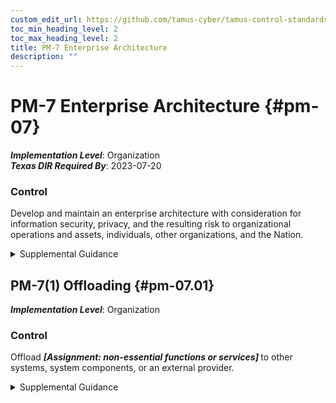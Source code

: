 ```yaml
---
custom_edit_url: https://github.com/tamus-cyber/tamus-control-standards/tree/main/content/tamus.edu/TAMUS_profile.xml
toc_min_heading_level: 2
toc_max_heading_level: 2
title: PM-7 Enterprise Architecture
description: ""
---
```


# PM-7 Enterprise Architecture {#pm-07}

_**Implementation Level**_: Organization\
_**Texas DIR Required By**_: 2023-07-20

### Control

Develop and maintain an enterprise architecture with consideration for information security, privacy, and the resulting risk to organizational operations and assets, individuals, other organizations, and the Nation.

<details>
  <summary>Supplemental Guidance</summary>

The integration of security and privacy requirements and controls into the enterprise architecture helps to ensure that security and privacy considerations are addressed throughout the system development life cycle and are explicitly related to the organization’s mission and business processes. The process of security and privacy requirements integration also embeds into the enterprise architecture and the organization’s security and privacy architectures consistent with the organizational risk management strategy. For PM-7, security and privacy architectures are developed at a system-of-systems level, representing all organizational systems. For <a xmlns="http://csrc.nist.gov/ns/oscal/1.0" href="#pl-8">PL-8</a> , the security and privacy architectures are developed at a level that represents an individual system. The system-level architectures are consistent with the security and privacy architectures defined for the organization. Security and privacy requirements and control integration are most effectively accomplished through the rigorous application of the Risk Management Framework <a xmlns="http://csrc.nist.gov/ns/oscal/1.0" href="#482e4c99-9dc4-41ad-bba8-0f3f0032c1f8">SP 800-37</a> and supporting security standards and guidelines.

</details>

## PM-7(1) Offloading {#pm-07.01}

_**Implementation Level**_: Organization

### Control

Offload <strong title="pm-07.01_odp"> <em>[Assignment: non-essential functions or services]</em> </strong> to other systems, system components, or an external provider.

<details>
  <summary>Supplemental Guidance</summary>

Not every function or service that a system provides is essential to organizational mission or business functions. Printing or copying is an example of a non-essential but supporting service for an organization. Whenever feasible, such supportive but non-essential functions or services are not co-located with the functions or services that support essential mission or business functions. Maintaining such functions on the same system or system component increases the attack surface of the organization’s mission-essential functions or services. Moving supportive but non-essential functions to a non-critical system, system component, or external provider can also increase efficiency by putting those functions or services under the control of individuals or providers who are subject matter experts in the functions or services.

</details>

